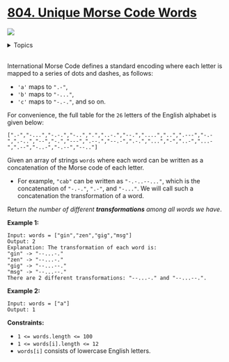 # [804. Unique Morse Code Words](https://leetcode-cn.com/problems/unique-morse-code-words/)

![](https://img.shields.io/badge/Difficulty-Easy-green.svg)

<details>
<summary>Topics</summary>

* [`Array`](https://leetcode.com/tag/array/)
* [`String`](https://leetcode.com/tag/string/)
* [`Hash Table`](https://leetcode.com/tag/hash-table/)

</details>
<br />

International Morse Code defines a standard encoding where each letter is mapped to a series of dots and dashes, as follows:

 + `'a'` maps to `".-"`,
 + `'b'` maps to `"-..."`,
 + `'c'` maps to `"-.-."`, and so on.

For convenience, the full table for the `26` letters of the English alphabet is given below:

    [".-","-...","-.-.","-..",".","..-.","--.","....","..",".---","-.-",".-..","--","-.","---",".--.","--.-",".-.","...","-","..-","...-",".--","-..-","-.--","--.."]

Given an array of strings `words` where each word can be written as a concatenation of the Morse code of each letter.

 + For example, `"cab"` can be written as `"-.-..--..."`, which is the concatenation of `"-.-."`, `".-"`, and `"-..."`. We will call such a concatenation the transformation of a word.

Return *the number of different **transformations** among all words we have*.

**Example 1:**

    Input: words = ["gin","zen","gig","msg"]
    Output: 2
    Explanation: The transformation of each word is:
    "gin" -> "--...-."
    "zen" -> "--...-."
    "gig" -> "--...--."
    "msg" -> "--...--."
    There are 2 different transformations: "--...-." and "--...--.".

**Example 2:**

    Input: words = ["a"]
    Output: 1

**Constraints:**

 + `1 <= words.length <= 100`
 + `1 <= words[i].length <= 12`
 + `words[i]` consists of lowercase English letters.
